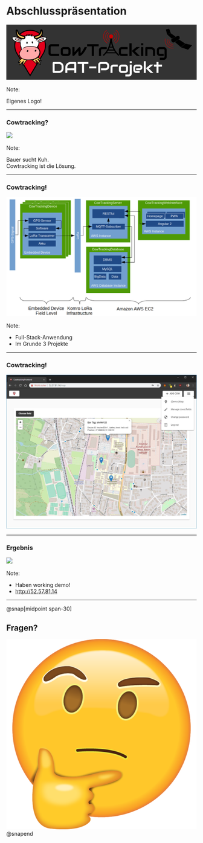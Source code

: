 # Abschlusspräsentation 

![](assets/images/02_png_background/CowTracking-DAT-Projekt.png)

Note:

Eigenes Logo!

---

### Cowtracking?
![](https://media.giphy.com/media/h55EUEsTG9224/giphy.gif)

Note:

Bauer sucht Kuh.  
Cowtracking ist die Lösung.

---

### Cowtracking!
![](assets\images\02_LaTeX_Grobspezifikation_pictures_Overview.png)

Note:
- Full-Stack-Anwendung  
- Im Grunde 3 Projekte  

---

### Cowtracking!
![](assets\images\gui_3_menu.JPG)

---

### Ergebnis
![](https://media.giphy.com/media/lz3UcpU7ZTP9nsmkMC/giphy.gif)


Note:
- Haben working demo!
- http://52.57.81.14

---

@snap[midpoint span-30]
## Fragen?
![](assets/images/thinking_face.png)
@snapend
